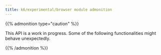 ```yaml
---
title: k6/experimental/browser module admonition
---
```


{{% admonition type="caution" %}}

This API is a work in progress. Some of the following functionalities might behave unexpectedly.

{{% /admonition %}}